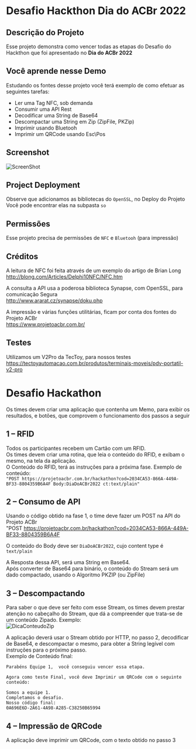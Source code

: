 # Desafio Hackthon Dia do ACBr 2022

## Descrição do Projeto
Esse projeto demonstra como vencer todas as etapas do Desafio do Hackthon que foi apresentado no **Dia do ACBr 2022**

## Você aprende nesse Demo
Estudando os fontes desse projeto você terá exemplo de como efetuar as seguintes tarefas:
- Ler uma Tag NFC, sob demanda
- Consumir uma API Rest
- Decodificar uma String de Base64
- Descompactar uma String em Zip (ZipFile, PKZip)
- Imprimir usando Bluetooh
- Imprimir um QRCode usando Esc\Pos

## Screenshot
![ScreenShot](https://github.com/Projeto-ACBr-Oficial/ACBrLab/blob/main/Pascal/Hackthon/img/ScreenShot_Hackthon1.png)

## Project Deployment
Observe que adicionamos as bibliotecas do `OpenSSL`, no Deploy do Projeto
Você pode encontrar elas na subpasta `so`

## Permissões
Esse projeto precisa de permissões de `NFC` e `Bluetooh` (para impressão)

## Créditos
A leitura de NFC foi feita através de um exemplo do artigo de Brian Long  
http://blong.com/Articles/Delphi10NFC/NFC.htm  

A consulta a API usa a poderosa biblioteca Synapse, com OpenSSL, para  comunicação Segura  
http://www.ararat.cz/synapse/doku.php  

A impressão e várias funções utilitárias, ficam por conta dos fontes do Projeto ACBr  
https://www.projetoacbr.com.br/  

## Testes
Utilizamos um V2Pro da TecToy, para nossos testes  
https://tectoyautomacao.com.br/produtos/terminais-moveis/pdv-portatil-v2-pro  

# Desafio Hackathon
Os times devem criar uma aplicação que contenha um Memo, para exibir os resultados, e botões, que comprovem o funcionamento dos passos a seguir

## 1  – RFID
Todos os participantes recebem um Cartão com um RFID.  
Os times devem criar uma rotina, que leia o conteúdo do RFID, e exibam o mesmo, na tela da aplicação.  
O Conteúdo do RFID, terá as instruções para a próxima fase. Exemplo de conteúdo:  
`"POST https://projetoacbr.com.br/hackathon?cod=2034CA53-866A-449A-BF33-8804359B6A4F Body:DiaDoACBr2022 ct:text/plain"`

## 2 – Consumo de API
Usando o código obtido na fase 1, o time deve fazer um POST na API do Projeto ACBr  
"POST https://projetoacbr.com.br/hackathon?cod=2034CA53-866A-449A-BF33-8804359B6A4F  

O conteúdo do Body deve ser `DiaDoACBr2022`, cujo content type é `text/plain`  

A Resposta dessa API, será uma String em Base64.  
Após converter de Base64 para binário, o conteúdo do Stream será um dado compactado, usando o Algoritmo PKZIP (ou ZipFile)  

## 3 – Descompactando
Para saber o que deve ser feito com esse Stream, os times devem prestar atenção no cabeçalho do Stream, que dá a compreender que trata-se de um conteúdo Zipado.
Exemplo:  
![DicaConteudoZip](https://github.com/Projeto-ACBr-Oficial/ACBrLab/blob/main/Pascal/Hackthon/img/DicaConteudoZip.png)

A aplicação deverá usar o Stream obtido por HTTP, no passo 2, decodificar de Base64, e descompactar o mesmo, para obter a String legível com instruções para o próximo passo.  
Exemplo de Conteúdo final:

`Parabéns Equipe 1,  você conseguiu vencer essa etapa.`  
` `   
`Agora como teste Final, você deve Imprimir um QRCode com o seguinte conteúdo:`  
` `  
`Somos a equipe 1.`  
`Completamos o desafio.`  
`Nosso código final:`  
`0A696E6D-2A61-4A98-A285-C38250B65994`  

## 4 – Impressão de QRCode
A aplicação deve imprimir um QRCode, com o texto obtido no passo 3  
